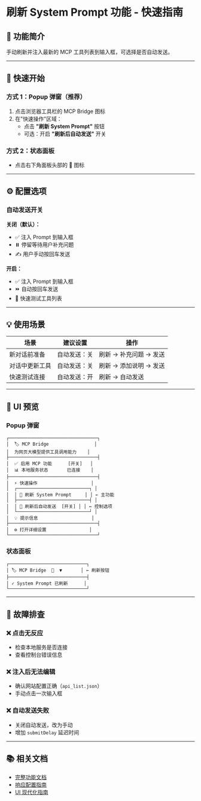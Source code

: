 # 刷新 System Prompt 功能 - 快速指南

## 🎯 功能简介

手动刷新并注入最新的 MCP 工具列表到输入框，可选择是否自动发送。

---

## 🚀 快速开始

### 方式 1：Popup 弹窗（推荐）

1. 点击浏览器工具栏的 MCP Bridge 图标
2. 在"快速操作"区域：
   - 点击 **"刷新 System Prompt"** 按钮
   - 可选：开启 **"刷新后自动发送"** 开关

### 方式 2：状态面板

- 点击右下角面板头部的 🔄 图标

---

## ⚙️ 配置选项

### 自动发送开关

**关闭（默认）：**
- ✅ 注入 Prompt 到输入框
- ⏸️ 停留等待用户补充问题
- ✍️ 用户手动按回车发送

**开启：**
- ✅ 注入 Prompt 到输入框
- ⏩ 自动按回车发送
- 🚀 快速测试工具列表

---

## 💡 使用场景

| 场景 | 建议设置 | 操作 |
|------|----------|------|
| 新对话前准备 | 自动发送：关 | 刷新 → 补充问题 → 发送 |
| 对话中更新工具 | 自动发送：关 | 刷新 → 添加说明 → 发送 |
| 快速测试连接 | 自动发送：开 | 刷新 → 自动发送 |

---

## 🎨 UI 预览

### Popup 弹窗
```
┌─────────────────────────────────┐
│  🏷️ MCP Bridge                 │
│  为网页大模型提供工具调用能力    │
├─────────────────────────────────┤
│  ✅ 启用 MCP 功能      [开关]   │
│  📊 本地服务状态       已连接    │
├─────────────────────────────────┤
│  ⚡ 快速操作                    │
│  ┌───────────────────────────┐ │
│  │ 🔄 刷新 System Prompt     │ │ ← 主功能
│  ├───────────────────────────┤ │
│  │ 🚀 刷新后自动发送  [开关] │ │ ← 控制选项
│  └───────────────────────────┘ │
│  💡 提示信息                    │
├─────────────────────────────────┤
│  ⚙️ 打开详细设置                │
└─────────────────────────────────┘
```

### 状态面板
```
┌─────────────────────────────┐
│ 🏷️ MCP Bridge  🔄  ▼       │ ← 刷新按钮
├─────────────────────────────┤
│ ✓ System Prompt 已刷新      │
└─────────────────────────────┘
```

---

## 🔧 故障排查

### ❌ 点击无反应
- 检查本地服务是否连接
- 查看控制台错误信息

### ❌ 注入后无法编辑
- 确认网站配置正确（`api_list.json`）
- 手动点击一次输入框

### ❌ 自动发送失败
- 关闭自动发送，改为手动
- 增加 `submitDelay` 延迟时间

---

## 📚 相关文档

- [完整功能文档](./REFRESH_PROMPT_FEATURE.md)
- [响应配置指南](./RESPONSE_CONFIG_GUIDE.md)
- [UI 现代化指南](./UI_MODERNIZATION_GUIDE.md)
